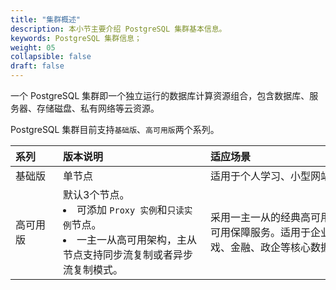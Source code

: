 ```yaml
---
title: "集群概述"
description: 本小节主要介绍 PostgreSQL 集群基本信息。 
keywords: PostgreSQL 集群信息；
weight: 05
collapsible: false
draft: false
---
```



一个 PostgreSQL 集群即一个独立运行的数据库计算资源组合，包含数据库、服务器、存储磁盘、私有网络等云资源。

PostgreSQL 集群目前支持`基础版`、`高可用版`两个系列。

|<span style="display:inline-block;width:60px">系列</span> |<span style="display:inline-block;width:220px">版本说明</span>|<span style="display:inline-block;width:340px">适应场景</span> |
|:----|:----|:----|
|基础版   |  单节点 |  适用于个人学习、小型网站、开发测试等场景。 |
|高可用版  |  默认3个节点。<li>可添加 `Proxy 实例`和`只读实例`节点。<li>一主一从高可用架构，主从节点支持同步流复制或者异步流复制模式。 |采用一主一从的经典高可用架构，提供数据库高可用保障服务。适用于企业生产环境，电商、游戏、金融、政企等核心数据库场景。|
